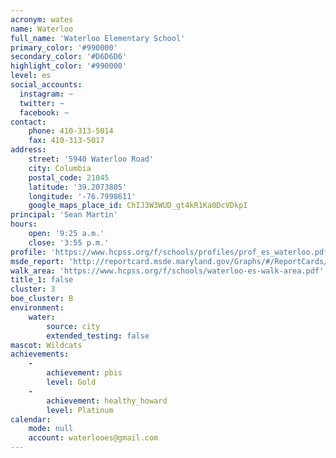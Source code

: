 ```yaml
---
acronym: wates
name: Waterloo
full_name: 'Waterloo Elementary School'
primary_color: '#990000'
secondary_color: '#D6D6D6'
highlight_color: '#990000'
level: es
social_accounts:
  instagram: ~
  twitter: ~
  facebook: ~
contact:
    phone: 410-313-5014
    fax: 410-313-5017
address:
    street: '5940 Waterloo Road'
    city: Columbia
    postal_code: 21045
    latitude: '39.2073805'
    longitude: '-76.7998611'
    google_maps_place_id: ChIJ3W3WUD_gt4kR1Ka0DcVDkpI
principal: 'Sean Martin'
hours:
    open: '9:25 a.m.'
    close: '3:55 p.m.'
profile: 'https://www.hcpss.org/f/schools/profiles/prof_es_waterloo.pdf'
msde_report: 'http://reportcard.msde.maryland.gov/Graphs/#/ReportCards/ReportCardSchool/1//1/13/0604/'
walk_area: 'https://www.hcpss.org/f/schools/waterloo-es-walk-area.pdf'
title_1: false
cluster: 3
boe_cluster: B
environment:
    water:
        source: city
        extended_testing: false
mascot: Wildcats
achievements:
    -
        achievement: pbis
        level: Gold
    -
        achievement: healthy_howard
        level: Platinum
calendar:
    mode: null
    account: waterlooes@gmail.com
---
```

